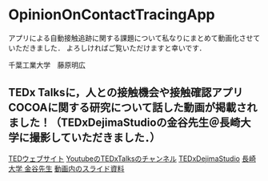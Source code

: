 # OpinionOnContactTracingApp

アプリによる自動接触追跡に関する課題について私なりにまとめて動画化させていただきました．
よろしければご覧いただけますと幸いです．

千葉工業大学　藤原明広


## TEDx Talksに，人との接触機会や接触確認アプリCOCOAに関する研究について話した動画が掲載されました！（TEDxDejimaStudioの金谷先生＠長崎大学に撮影していただきました．）

[TEDウェブサイト]( https://www.ted.com/talks/akihiro_fujihara_ichigo_ichie_life_logging_and_exposure_notification )
[YoutubeのTEDxTalksのチャンネル](https://www.youtube.com/watch?v=E-jpINKQ_Vo )
[TEDxDejimaStudio]( https://www.ted.com/tedx/events/50493 )
[長崎大学 金谷先生]( https://www.idsci.nagasaki-u.ac.jp/research_ac/facultylist/staff6/ )
[動画内のスライド資料]( https://drive.google.com/file/d/1CV883gUnkxpJlZopoQukbhwJ-GnOUKNB/view ) 
